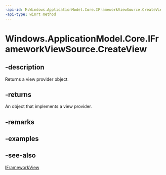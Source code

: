 ----api-id: M:Windows.ApplicationModel.Core.IFrameworkViewSource.CreateView
-api-type: winrt method
---<!-- Method syntaxpublic Windows.ApplicationModel.Core.IFrameworkView CreateView()--># Windows.ApplicationModel.Core.IFrameworkViewSource.CreateView## -descriptionReturns a view provider object.## -returnsAn object that implements a view provider.## -remarks## -examples## -see-also[IFrameworkView](iframeworkview.md)